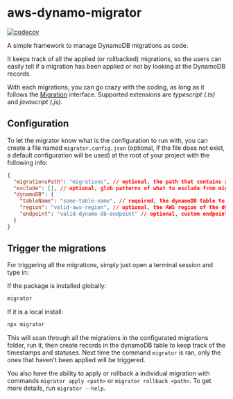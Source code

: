 # aws-dynamo-migrator

[![codecov](https://codecov.io/gh/theoxtillpos/aws-dynamo-migrator/branch/main/graph/badge.svg?token=60ILZZYZ6R)](https://codecov.io/gh/theoxtillpos/aws-dynamo-migrator)

A simple framework to manage DynamoDB migrations as code.

It keeps track of all the applied (or rollbacked) migrations, so the users can easily tell if a migration has been applied or not by looking at the DynamoDB records.

With each migrations, you can go crazy with the coding, as long as it follows the [Migration](https://github.com/theoxtillpos/aws-dynamo-migrator/blob/5b7827716b9f2dfb1bc0b45f1f93b346fccd2f62/src/types.ts#L1) interface. Supported extensions are _typescript (.ts)_ and _javascript (.js)_.

## Configuration

To let the migrator know what is the configuration to run with, you can create a file named `migrator.config.json` (optional, if the file does not exist, a default configuration will be used) at the root of your project with the following info:

```json
{
  "migrationsPath": "migrations", // optional, the path that contains all your migration implementations, default to "migrations"
  "exclude": [], // optional, glob patterns of what to exclude from migrations scanning
  "dynamoDB": {
    "tableName": "some-table-name", // required, the dynamoDB table to point to, can be overridden with DYNAMODB_TABLE_NAME env
    "region": "valid-aws-region", // optional, the AWS region of the dynamoDB table, can be overridden with AWS_REGION env
    "endpoint": "valid-dynamo-db-endpoint" // optional, custom endpoint for dynamoDB table, can be overridden with DYNAMODB_TABLE_ENDPOINT env
  }
}
```

## Trigger the migrations

For triggering all the migrations, simply just open a terminal session and type in:

If the package is installed globally:

```bash
migrator
```

If it is a local install:

```bash
npx migrator
```

This will scan through all the migrations in the configurated migrations folder, run it, then create records in the dynamoDB table to keep track of the timestamps and statuses. Next time the command `migrator` is ran, only the ones that haven't been applied will be triggered.

You also have the ability to apply or rollback a individual migration with commands `migrator apply <path>` or `migrator rollback <path>`. To get more details, run `migrator --help`.
